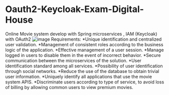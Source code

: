 # Oauth2-Keycloak-Exam-Digital-House
Online Movie system develop with Spring microservices , IAM (Keycloak) with OAuth2 
![image](https://user-images.githubusercontent.com/29583728/202910484-bc63f527-a3f8-41b4-ad6b-b55bcca0e52b.png)
Requirements:
*Unique identification and centralized user validation.
*Management of consistent roles according to the business logic of the application.
*Effective management of a user session.
*Manage logged in users to disable them in the event of incorrect behavior.
*Secure communication between the microservices of the solution.
*User identification standard among all services.
*Possibility of user identification through social networks.
*Reduce the use of the database to obtain trivial user information.
*Uniquely identify all applications that use the movie system APIS.
*Discriminate users according to type of service, to avoid loss of billing by allowing common users to view premium movies.
